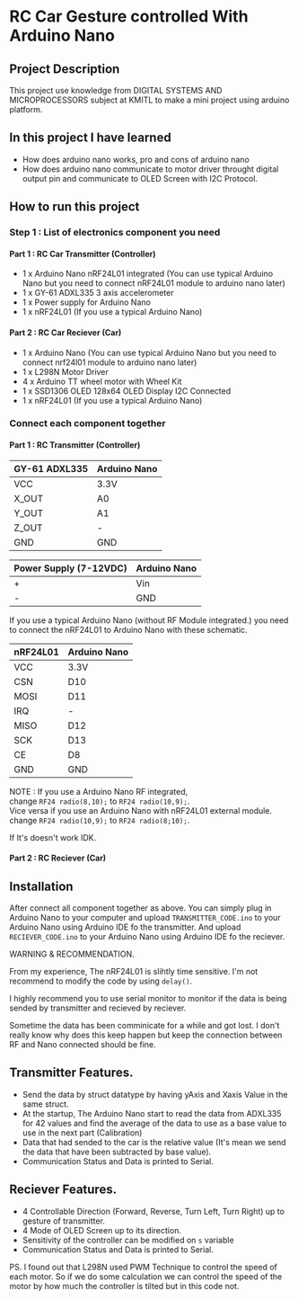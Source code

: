
# RC Car Gesture controlled With Arduino Nano

## Project Description
This project use knowledge from DIGITAL SYSTEMS AND MICROPROCESSORS subject at KMITL to make a mini project using arduino platform.

## In this project I have learned
- How does arduino nano works, pro and cons of arduino nano
- How does arduino nano communicate to motor driver throught digital output pin and communicate to OLED Screen with I2C Protocol.


## How to run this project

### Step 1 : List of electronics component you need
#### Part 1 : RC Car Transmitter (Controller)
- 1 x Arduino Nano nRF24L01 integrated (You can use typical Arduino Nano but you need to connect nRF24L01 module to arduino nano later)
- 1 x GY-61 ADXL335 3 axis accelerometer
- 1 x Power supply for Arduino Nano
- 1 x nRF24L01 (If you use a typical Arduino Nano)

#### Part 2 : RC Car Reciever (Car)
- 1 x Arduino Nano (You can use typical Arduino Nano but you need to connect nrf24l01 module to arduino nano later)
- 1 x L298N Motor Driver
- 4 x Arduino TT wheel motor with Wheel Kit
- 1 x SSD1306 OLED 128x64 OLED Display I2C Connected
- 1 x nRF24L01 (If you use a typical Arduino Nano)

### Connect each component together

#### Part 1 : RC Transmitter (Controller)

| GY-61 ADXL335 | Arduino Nano |
|---------------|--------------|
| VCC           | 3.3V         |
| X_OUT         | A0           |
| Y_OUT         | A1           |
| Z_OUT         | -            |
| GND           | GND          |

| Power Supply (7-12VDC) | Arduino Nano |
|------------------------|--------------|
| +                      | Vin          |
| -                      | GND          |

If you use a typical Arduino Nano (without RF Module integrated.) you need to connect the nRF24L01 to Arduino Nano with these schematic.

| nRF24L01 | Arduino Nano |
|----------|--------------|
| VCC      | 3.3V         |
| CSN      | D10          |
| MOSI     | D11          |
| IRQ      | -            |
| MISO     | D12          |
| SCK      | D13          |
| CE       | D8           |
| GND      | GND          |

NOTE : If you use a Arduino Nano RF integrated,  
change ```RF24 radio(8,10);``` to ```RF24 radio(10,9);```.  
Vice versa if you use an Arduino Nano with nRF24L01 external module.
change ```RF24 radio(10,9);``` to ```RF24 radio(8;10);```.  

If It's doesn't work IDK.
#### Part 2 : RC Reciever (Car)
## Installation

After connect all component together as above. You can simply plug in Arduino Nano to your computer and upload ```TRANSMITTER_CODE.ino``` to your Arduino Nano using Arduino IDE fo the transmitter.
And upload ```RECIEVER_CODE.ino``` to your Arduino Nano using Arduino IDE fo the reciever.

WARNING & RECOMMENDATION.

From my experience, The nRF24L01 is slihtly time sensitive. I'm not recommend to modify the code by using ```delay()```. 

I highly recommend you to use serial monitor to monitor if the data is being sended by transmitter and recieved by reciever.

Sometime the data has been comminicate for a while and got lost. I don't really know why does this keep happen but keep the connection between RF and Nano connected should be fine.
## Transmitter Features.
- Send the data by struct datatype by having yAxis and Xaxis Value in the same struct.
- At the startup, The Arduino Nano start to read the data from ADXL335 for 42 values and find the average of the data to use as a base value to use in the next part (Calibration)
- Data that had sended to the car is the relative value (It's mean we send the data that have been subtracted by base value).
- Communication Status and Data is printed to Serial.

## Reciever Features.
- 4 Controllable Direction (Forward, Reverse, Turn Left, Turn Right) up to gesture of transmitter.
- 4 Mode of OLED Screen up to its direction.
- Sensitivity of the controller can be modified on ```s``` variable
- Communication Status and Data is printed to Serial.

PS. I found out that L298N used PWM Technique to control the speed of each motor. So if we do some calculation we can control the speed of the motor by how much the controller is tilted but in this code not. 
